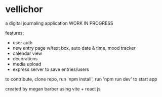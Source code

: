 # vellichor

a digital journaling application
WORK IN PROGRESS

features: 
- user auth
- new entry page w/text box, auto date & time, mood tracker
- calendar view
- decorations
- media upload
- express server to save entries/users

to contribute, clone repo, run 'npm install', run 'npm run dev' to start app

created by megan barber using vite + react js